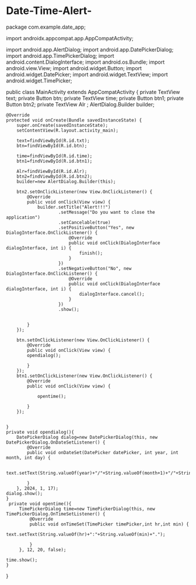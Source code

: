 # Date-Time-Alert-
package com.example.date_app;

import androidx.appcompat.app.AppCompatActivity;

import android.app.AlertDialog;
import android.app.DatePickerDialog;
import android.app.TimePickerDialog;
import android.content.DialogInterface;
import android.os.Bundle;
import android.view.View;
import android.widget.Button;
import android.widget.DatePicker;
import android.widget.TextView;
import android.widget.TimePicker;

public class MainActivity extends AppCompatActivity {
    private TextView text;
    private Button btn;
    private TextView time;
    private Button btn1;
    private Button btn2;
    private TextView Alr ;
    AlertDialog.Builder builder;

    @Override
    protected void onCreate(Bundle savedInstanceState) {
        super.onCreate(savedInstanceState);
        setContentView(R.layout.activity_main);

        text=findViewById(R.id.txt);
        btn=findViewById(R.id.btn);

        time=findViewById(R.id.time);
        btn1=findViewById(R.id.btn1);

        Alr=findViewById(R.id.Alr);
        btn2=findViewById(R.id.btn2);
        builder=new AlertDialog.Builder(this);

        btn2.setOnClickListener(new View.OnClickListener() {
            @Override
            public void onClick(View view) {
                builder.setTitle("Alert!!!")
                        .setMessage("Do you want to close the application")
                        .setCancelable(true)
                        .setPositiveButton("Yes", new DialogInterface.OnClickListener() {
                            @Override
                            public void onClick(DialogInterface dialogInterface, int i) {
                                finish();
                            }
                        })
                        .setNegativeButton("No", new DialogInterface.OnClickListener() {
                            @Override
                            public void onClick(DialogInterface dialogInterface, int i) {
                                dialogInterface.cancel();
                            }
                        })
                        .show();


            }
        });

        btn.setOnClickListener(new View.OnClickListener() {
            @Override
            public void onClick(View view) {
            opendialog();

            }
        });
        btn1.setOnClickListener(new View.OnClickListener() {
            @Override
            public void onClick(View view) {

                opentime();

            }
        });


    }
    private void opendialog(){
        DatePickerDialog dialog=new DatePickerDialog(this, new DatePickerDialog.OnDateSetListener() {
            @Override
            public void onDateSet(DatePicker datePicker, int year, int month, int day) {

                text.setText(String.valueOf(year)+"/"+String.valueOf(month+1)+"/"+String.valueOf(day)+"");

            }
        }, 2024, 1, 17);
    dialog.show();
    }
     private void opentime(){
         TimePickerDialog time=new TimePickerDialog(this, new TimePickerDialog.OnTimeSetListener() {
             @Override
             public void onTimeSet(TimePicker timePicker,int hr,int min) {
                 text.setText(String.valueOf(hr)+":"+String.valueOf(min)+".");

             }
         }, 12, 20, false);

    time.show();
    }



}
